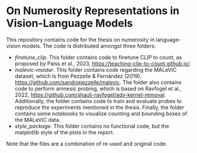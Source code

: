 # On Numerosity Representations in Vision-Language Models
This repository contains code for the thesis on numerosity in language-vision models. The code is distributed amongst three folders:
- *finetune_clip*. This folder contains code to finetune CLIP to count, as proposed by Paiss et al., 2023, https://teaching-clip-to-count.github.io/.
- *malevic-master*. This folder contains code regarding the MALeViC dataset, which is from Pezzelle & Fernández (2019), https://github.com/sandropezzelle/malevic. The folder also contains code to perform amnesic probing, which is based on Ravfogel et al., 2022, https://github.com/shauli-ravfogel/adv-kernel-removal. Additionally, the folder contains code to train and evaluate probes to reproduce the experiments mentioned in the thesis. Finally, the folder contains some notebooks to visualize counting and bounding boxes of the MALeViC data.
- *style_package*. This folder contains no functional code, but the matplotlib style of the plots in the report.

Note that the files are a combination of re-used and original code. 
